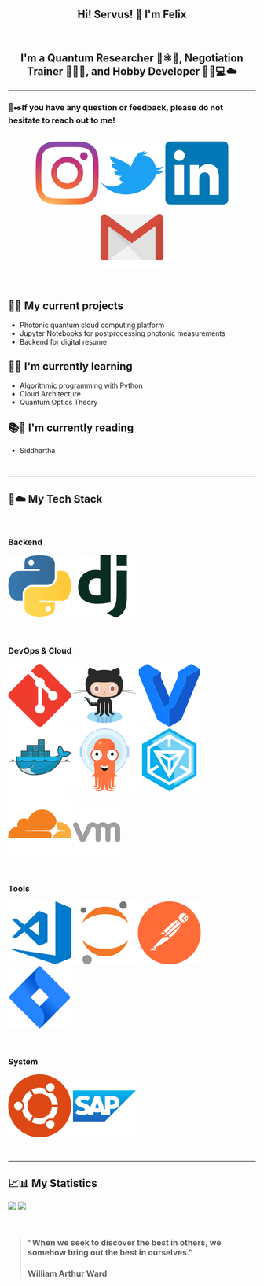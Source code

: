 <h2 align="center">
Hi! Servus! 👋 I'm Felix
</h2>
</br>

<h2 align="center">
I'm a Quantum Researcher 🥽⚛️🌌, Negotiation Trainer 🤝💬📝, and Hobby Developer 👨‍💻💻☁️
</h2> 

---

### 📮✒️If you have any question or feedback, please do not hesitate to reach out to me!
</br>

<div align="center">
<a href="https://instagram.com/spektralsatz" target="blank"><img src="./img/instagram-icon.svg" alt="spektralsatz"/></a>
<a href="https://twitter.com/spektralsatz1" target="blank"><img src="./img/twitter-icon.svg" alt="spektralsatz1"/></a>
<a href="https://www.linkedin.com/in/felix-zilk/" target="blank"><img src="./img/linkedin-icon.svg" alt="Felix Zilk"/></a>
<a href="mailto:zilk.felix@gmail.com" target="blank"><img src="./img/gmail-icon.svg" alt="zilk.felix@gmail.com"/></a>
</p>
</div>

</br>

## 🔭🐣 My current projects

- Photonic quantum cloud computing platform
- Jupyter Notebooks for postprocessing photonic measurements
- Backend for digital resume

## 🌱🧠 I'm currently learning

- Algorithmic programming with Python
- Cloud Architecture
- Quantum Optics Theory

## 📚📓 I'm currently reading

- Siddhartha


</br>

---

## 📱☁️ My Tech Stack
</br>

### Backend
![Python](./img/python-icon.svg)
![Django](./img/djangoproject-icon.svg)

</br>

### DevOps & Cloud
![Git](./img/git-scm-icon.svg)
![GitHub](./img/github-icon.svg)
![Vagrant](./img/vagrantup-icon.svg)
![Docker](./img/docker-icon.svg)
![Argo](./img/argoprojio-icon.svg)
![Ingress](./img/ingress-icon.svg)
![Cloudflare](./img/cloudflare-icon.svg)
![VMWare](./img/icons8-vmware.svg)

</br>

### Tools
![Visual Studio Code](./img/visualstudio_code-icon.svg)
![Jupyter](./img/jupyter-icon.svg)
![Postman](./img/getpostman-icon.svg)
![JIRA](./img/atlassian_jira-icon.svg)

</br>

### System 
![Ubuntu](./img/ubuntu-icon.svg)
![SAP](./img/sap-icon.svg)

</br>

---

## 📈📊 My Statistics
<p>
  <img height="180em" src="https://github-readme-stats.vercel.app/api?username=zilkf92&show_icons=true&hide_border=true&&count_private=true&include_all_commits=true" />
  <img height="180em" src="https://github-readme-stats.vercel.app/api/top-langs/?username=zilkf92&exclude_repo=Spikes,Neuromatch-Academy-2020&show_icons=true&hide_border=true&layout=compact&langs_count=8"/>
</p>
</br>

> ### "When we seek to discover the best in others, we somehow bring out the best in ourselves." 
> ### William Arthur Ward